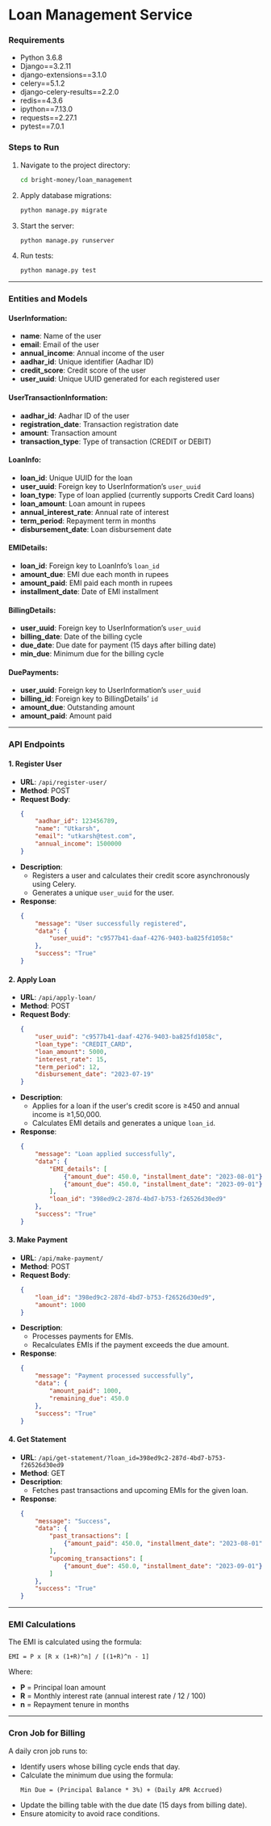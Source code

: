 # Loan Management Service

### Requirements

- Python 3.6.8
- Django==3.2.11
- django-extensions==3.1.0
- celery==5.1.2
- django-celery-results==2.2.0
- redis==4.3.6
- ipython==7.13.0
- requests==2.27.1
- pytest==7.0.1

### Steps to Run


1. Navigate to the project directory:
   ```bash
   cd bright-money/loan_management
   ```
2. Apply database migrations:
   ```bash
   python manage.py migrate
   ```
3. Start the server:
   ```bash
   python manage.py runserver
   ```
4. Run tests:
   ```bash
   python manage.py test
   ```

---

### Entities and Models

#### UserInformation:
- **name**: Name of the user
- **email**: Email of the user
- **annual_income**: Annual income of the user
- **aadhar_id**: Unique identifier (Aadhar ID)
- **credit_score**: Credit score of the user
- **user_uuid**: Unique UUID generated for each registered user

#### UserTransactionInformation:
- **aadhar_id**: Aadhar ID of the user
- **registration_date**: Transaction registration date
- **amount**: Transaction amount
- **transaction_type**: Type of transaction (CREDIT or DEBIT)

#### LoanInfo:
- **loan_id**: Unique UUID for the loan
- **user_uuid**: Foreign key to UserInformation’s `user_uuid`
- **loan_type**: Type of loan applied (currently supports Credit Card loans)
- **loan_amount**: Loan amount in rupees
- **annual_interest_rate**: Annual rate of interest
- **term_period**: Repayment term in months
- **disbursement_date**: Loan disbursement date

#### EMIDetails:
- **loan_id**: Foreign key to LoanInfo’s `loan_id`
- **amount_due**: EMI due each month in rupees
- **amount_paid**: EMI paid each month in rupees
- **installment_date**: Date of EMI installment

#### BillingDetails:
- **user_uuid**: Foreign key to UserInformation’s `user_uuid`
- **billing_date**: Date of the billing cycle
- **due_date**: Due date for payment (15 days after billing date)
- **min_due**: Minimum due for the billing cycle

#### DuePayments:
- **user_uuid**: Foreign key to UserInformation’s `user_uuid`
- **billing_id**: Foreign key to BillingDetails’ `id`
- **amount_due**: Outstanding amount
- **amount_paid**: Amount paid

---

### API Endpoints

#### 1. Register User
- **URL**: `/api/register-user/`
- **Method**: POST
- **Request Body**:
  ```json
  {
      "aadhar_id": 123456789,
      "name": "Utkarsh",
      "email": "utkarsh@test.com",
      "annual_income": 1500000
  }
  ```
- **Description**:
  - Registers a user and calculates their credit score asynchronously using Celery.
  - Generates a unique `user_uuid` for the user.
- **Response**:
  ```json
  {
      "message": "User successfully registered",
      "data": {
          "user_uuid": "c9577b41-daaf-4276-9403-ba825fd1058c"
      },
      "success": "True"
  }
  ```

#### 2. Apply Loan
- **URL**: `/api/apply-loan/`
- **Method**: POST
- **Request Body**:
  ```json
  {
      "user_uuid": "c9577b41-daaf-4276-9403-ba825fd1058c",
      "loan_type": "CREDIT_CARD",
      "loan_amount": 5000,
      "interest_rate": 15,
      "term_period": 12,
      "disbursement_date": "2023-07-19"
  }
  ```
- **Description**:
  - Applies for a loan if the user's credit score is ≥450 and annual income is ≥1,50,000.
  - Calculates EMI details and generates a unique `loan_id`.
- **Response**:
  ```json
  {
      "message": "Loan applied successfully",
      "data": {
          "EMI_details": [
              {"amount_due": 450.0, "installment_date": "2023-08-01"},
              {"amount_due": 450.0, "installment_date": "2023-09-01"}
          ],
          "loan_id": "398ed9c2-287d-4bd7-b753-f26526d30ed9"
      },
      "success": "True"
  }
  ```

#### 3. Make Payment
- **URL**: `/api/make-payment/`
- **Method**: POST
- **Request Body**:
  ```json
  {
      "loan_id": "398ed9c2-287d-4bd7-b753-f26526d30ed9",
      "amount": 1000
  }
  ```
- **Description**:
  - Processes payments for EMIs.
  - Recalculates EMIs if the payment exceeds the due amount.
- **Response**:
  ```json
  {
      "message": "Payment processed successfully",
      "data": {
          "amount_paid": 1000,
          "remaining_due": 450.0
      },
      "success": "True"
  }
  ```

#### 4. Get Statement
- **URL**: `/api/get-statement/?loan_id=398ed9c2-287d-4bd7-b753-f26526d30ed9`
- **Method**: GET
- **Description**:
  - Fetches past transactions and upcoming EMIs for the given loan.
- **Response**:
  ```json
  {
      "message": "Success",
      "data": {
          "past_transactions": [
              {"amount_paid": 450.0, "installment_date": "2023-08-01"}
          ],
          "upcoming_transactions": [
              {"amount_due": 450.0, "installment_date": "2023-09-01"}
          ]
      },
      "success": "True"
  }
  ```

---

### EMI Calculations

The EMI is calculated using the formula:

```
EMI = P x [R x (1+R)^n] / [(1+R)^n - 1]
```
Where:
- **P** = Principal loan amount
- **R** = Monthly interest rate (annual interest rate / 12 / 100)
- **n** = Repayment tenure in months

---

### Cron Job for Billing

A daily cron job runs to:
- Identify users whose billing cycle ends that day.
- Calculate the minimum due using the formula:
  ```
  Min Due = (Principal Balance * 3%) + (Daily APR Accrued)
  ```
- Update the billing table with the due date (15 days from billing date).
- Ensure atomicity to avoid race conditions.

